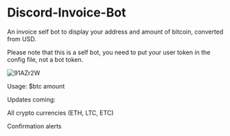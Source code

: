 # Discord-Invoice-Bot
An invoice self bot to display your address and amount of bitcoin, converted from USD.

Please note that this is a self bot, you need to put your user token in the config file, not a bot token.

![91AZr2W](https://user-images.githubusercontent.com/46080702/136644728-691362ab-e182-4d31-87fc-6108aa91a90c.png)

Usage:
$btc amount 


Updates coming:

All crypto currencies (ETH, LTC, ETC)

Confirmation alerts
